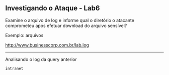 ## Investigando o Ataque - Lab6
Examine o arquivo de log e informe qual o diretório o atacante comprometeu após efetuar download do arquivo sensível?

Exemplo: arquivos

http://www.businesscorp.com.br/lab.log

---
Analisando o log da query anterior

```
intranet
```